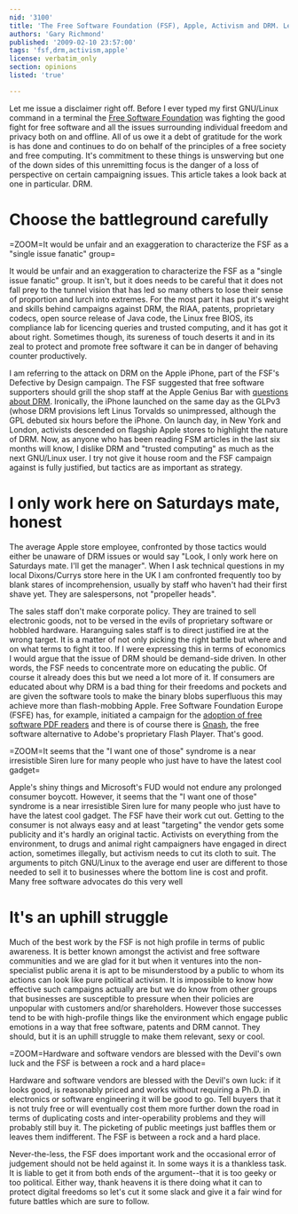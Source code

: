 ```yaml
---
nid: '3100'
title: 'The Free Software Foundation (FSF), Apple, Activism and DRM. Lessons to be learned?'
authors: 'Gary Richmond'
published: '2009-02-10 23:57:00'
tags: 'fsf,drm,activism,apple'
license: verbatim_only
section: opinions
listed: 'true'

---
```

Let me issue a disclaimer right off. Before I ever typed my first GNU/Linux command in a terminal the [Free Software Foundation](http://www.fsf.org/) was fighting the good fight for free software and all the issues surrounding individual freedom and privacy both on and offline. All of us owe it a debt of gratitude for the work is has done and continues to do on behalf of the principles of a free society and free computing. It's commitment to these things is unswerving but one of the down sides of this unremitting focus is the danger of a loss of perspective on certain campaigning issues. This article takes a look back at one in particular. DRM.


# Choose the battleground carefully

=ZOOM=It would be unfair and an exaggeration to characterize the FSF as a "single issue fanatic" group=

It would be unfair and an exaggeration to characterize the FSF as a "single issue fanatic" group. It isn't, but it does needs to be careful that it does not fall prey to the tunnel vision that has led so many others to lose their sense of proportion and lurch into extremes. For the most part it has put it's weight and skills behind campaigns against DRM, the RIAA, patents, proprietary codecs, open source release of Java code, the Linux free BIOS, its compliance lab for licencing queries and trusted computing, and it has got it about right. Sometimes though, its sureness of touch deserts it and in its zeal to protect and promote free software it can be in danger of behaving counter productively.

I am referring to the attack on DRM on the Apple iPhone, part of the FSF's Defective by Design campaign. The FSF suggested that free software supporters should grill the shop staff at the Apple Genius Bar with [questions about DRM](http://static.fsf.org/dbd/iphone-action-handout.pdf). Ironically, the iPhone launched on the same day as the GLPv3 (whose DRM provisions left Linus Torvalds so unimpressed, although the GPL debuted six hours before the iPhone. On launch day, in New York and London, activists descended on flagship Apple stores to highlight the nature of DRM. Now, as anyone who has been reading FSM articles in the last six months will know, I dislike DRM and "trusted computing" as much as the next GNU/Linux user. I try not give it house room and the FSF campaign against is fully justified, but tactics are as important as strategy.

# I only work here on Saturdays mate, honest

The average Apple store employee, confronted by those tactics would either be unaware of DRM issues or would say "Look, I only work here on Saturdays mate. I'll get the manager". When I ask technical questions in my local Dixons/Currys store here in the UK I am confronted frequently too by blank stares of incomprehension, usually by staff who haven't had their first shave yet. They are salespersons, not "propeller heads".

The sales staff don't make corporate policy. They are trained to sell electronic goods, not to be versed in the evils of proprietary software or hobbled hardware. Haranguing sales staff is to direct justified ire at the wrong target. It is a matter of not only picking the right battle but where and on what terms to fight it too. If I were expressing this in terms of economics I would argue that the issue of DRM should be demand-side driven. In other words, the FSF needs to concentrate more on educating the public. Of course it already does this but we need a lot more of it. If consumers are educated about why DRM is a bad thing for their freedoms and pockets and are given the software tools to make the binary blobs superfluous this may achieve more than flash-mobbing Apple. Free Software Foundation Europe (FSFE) has, for example, initiated a campaign for the [adoption of free software PDF readers](http://pdfreaders.org/) and there is of course there is [Gnash](http://www.gnu.org/software/gnash/), the free software alternative to Adobe's proprietary Flash Player. That's good.

=ZOOM=It seems that the "I want one of those" syndrome is a near irresistible Siren lure for many people who just have to have the latest cool gadget=

Apple's shiny things and Microsoft's FUD would not endure any prolonged consumer boycott. However, it seems that the "I want one of those" syndrome is a near irresistible Siren lure for many people who just have to have the latest cool gadget. The FSF have their work cut out. Getting to the consumer is not always easy and at least "targeting" the vendor gets some publicity and it's hardly an original tactic. Activists on everything from the environment, to drugs and animal right campaigners have engaged in direct action, sometimes illegally, but activism needs to cut its cloth to suit. The arguments to pitch GNU/Linux to the average end user are different to those needed to sell it to businesses where the bottom line is cost and profit. Many free software advocates do this very well 

# It's an uphill struggle 

Much of the best work by the FSF is not high profile in terms of public awareness. It is better known amongst the activist and free software communities and we are glad for it but when it ventures into the non-specialist public arena it is apt to be misunderstood by a public to whom its actions can look like pure political activism. It is impossible to know how effective such campaigns actually are but we do know from other groups that businesses are susceptible to pressure when their policies are unpopular with customers and/or shareholders. However those successes tend to be with high-profile things like the environment which engage public emotions in a way that free software, patents and DRM cannot. They should, but it is an uphill struggle to make them relevant, sexy or cool. 

=ZOOM=Hardware and software vendors are blessed with the Devil's own luck and the FSF is between a rock and a hard place=

Hardware and software vendors are blessed with the Devil's own luck: if it looks good, is reasonably priced and works without requiring a Ph.D. in electronics or software engineering it will be good to go. Tell buyers that it is not truly free or will eventually cost them more further down the road in terms of duplicating costs and inter-operability problems and they will probably still buy it. The picketing of public meetings just baffles them or leaves them indifferent. The FSF is between a rock and a hard place.

Never-the-less, the FSF does important work and the occasional error of judgement should not be held against it. In some ways it is a thankless task. It is liable to get it from both ends of the argument--that it is too geeky or too political. Either way, thank heavens it is there doing what it can to protect digital freedoms so let's cut it some slack and give it a fair wind for future battles which are sure to follow.